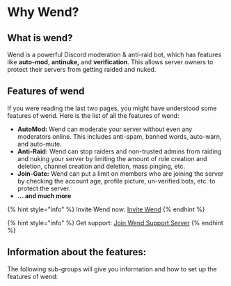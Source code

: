 # Why Wend?

## What is wend?

Wend is a powerful Discord moderation & anti-raid bot, which has features like **auto-mod**, **antinuke,** and **verification**. This allows server owners to protect their servers from getting raided and nuked.

## Features of wend

If you were reading the last two pages, you might have understood some features of wend. Here is the list of all the features of wend:

* **AutoMod:** Wend can moderate your server without even any moderators online. This includes anti-spam, banned words, auto-warn, and auto-mute.
* **Anti-Raid:** Wend can stop raiders and non-trusted admins from raiding and nuking your server by limiting the amount of role creation and deletion, channel creation and deletion, mass pinging, etc.
* **Join-Gate:** Wend can put a limit on members who are joining the server by checking the account age, profile picture, un-verified bots, etc. to protect the server.
* **... and much more**

{% hint style="info" %}
Invite Wend now: [Invite Wend](https://dsc.gg/wendbot)
{% endhint %}

{% hint style="info" %}
Get support: [Join Wend Support Server](https://dsc.gg/wend)
{% endhint %}

## Information about the features:

The following sub-groups will give you information and how to set up the features of wend:

